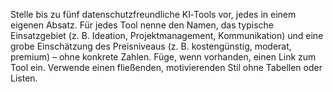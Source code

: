 <p>Stelle bis zu fünf datenschutzfreundliche KI‑Tools vor, jedes in einem eigenen Absatz. Für jedes Tool nenne den Namen, das typische Einsatzgebiet (z.&nbsp;B. Ideation, Projektmanagement, Kommunikation) und eine grobe Einschätzung des Preisniveaus (z.&nbsp;B. kostengünstig, moderat, premium) – ohne konkrete Zahlen. Füge, wenn vorhanden, einen Link zum Tool ein. Verwende einen fließenden, motivierenden Stil ohne Tabellen oder Listen.</p>
